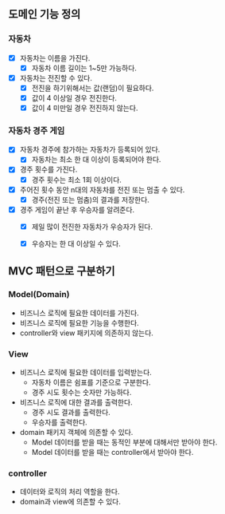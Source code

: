## 도메인 기능 정의

### 자동차
- [x] 자동차는 이름을 가진다.
  - [x] 자동차 이름 길이는 1~5만 가능하다.
- [x] 자동차는 전진할 수 있다.
  - [x] 전진을 하기위해서는 값(랜덤)이 필요하다.
  - [x] 값이 4 이상일 경우 전진한다.
  - [x] 값이 4 미만일 경우 전진하지 않는다.

### 자동차 경주 게임
- [x] 자동차 경주에 참가하는 자동차가 등록되어 있다.
  - [x] 자동차는 최소 한 대 이상이 등록되어야 한다.
- [x] 경주 횟수를 가진다.
  - [x] 경주 횟수는 최소 1회 이상이다.
- [x] 주어진 횟수 동안 n대의 자동차를 전진 또는 멈출 수 있다.
  - [x] 경주(전진 또는 멈춤)의 결과를 저장한다.
- [x] 경주 게임이 끝난 후 우승자를 알려준다.
  - [x] 제일 많이 전진한 자동차가 우승자가 된다.
  - [x] 우승자는 한 대 이상일 수 있다.


## MVC 패턴으로 구분하기

### Model(Domain)
- 비즈니스 로직에 필요한 데이터를 가진다.
- 비즈니스 로직에 필요한 기능을 수행한다.
- controller와 view 패키지에 의존하지 않는다.

### View
- 비즈니스 로직에 필요한 데이터를 입력받는다.
  - 자동차 이름은 쉼표를 기준으로 구분한다.
  - 경주 시도 횟수는 숫자만 가능하다.
- 비즈니스 로직에 대한 결과를 출력한다.
  - 경주 시도 결과를 출력한다.
  - 우승자를 출력한다.
- domain 패키지 객체에 의존할 수 있다.
  - Model 데이터를 받을 때는 동적인 부분에 대해서만 받아야 한다.
  - Model 데이터를 받을 때는 controller에서 받아야 한다.

### controller
- 데이터와 로직의 처리 역할을 한다.
- domain과 view에 의존할 수 있다.